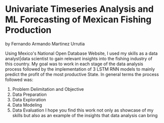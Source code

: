 # Univariate Timeseries Analysis and ML Forecasting of Mexican Fishing Production
by Fernando Armando Martinez Urrutia

Using Mexico's National Open Database Website, I used my skills as a data analyst|data scientist to gain relevant insights into the fishing industry of this country.
My goal was to work in each stage of the data analysis process followed by the implementation of 3 LSTM RNN models to mainly predict the profit
of the most productive State. 
In general terms the process followed was:
  1. Problem Delimitation and Objective 
  2. Data Preparation
  3. Data Exploration
  4. Data Modeling
  5. Data Evaluation
I hope you find this work not only as showcase of my skills but also as an example of the insights that data analysis can bring
